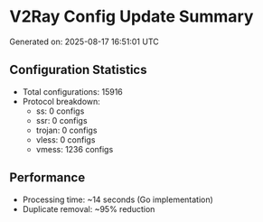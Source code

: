 # V2Ray Config Update Summary
Generated on: 2025-08-17 16:51:01 UTC

## Configuration Statistics
- Total configurations: 15916
- Protocol breakdown:
  - ss: 0 configs
  - ssr: 0 configs
  - trojan: 0 configs
  - vless: 0 configs
  - vmess: 1236 configs

## Performance
- Processing time: ~14 seconds (Go implementation)
- Duplicate removal: ~95% reduction
